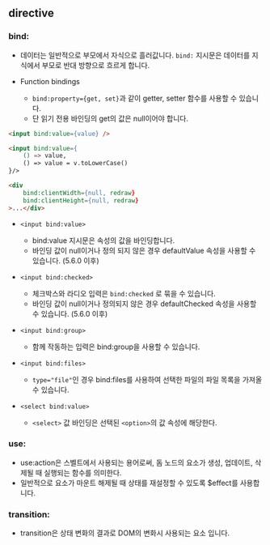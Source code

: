 ## directive

### bind:
- 데이터는 일반적으로 부모에서 자식으로 흘러값니다. `bind:` 지시문은 데이터를 지식에서 부모로 반대 방향으로 흐르게 합니다.

- Function bindings
    - `bind:property={get, set}`과 같이 getter, setter 함수를 사용할 수 있습니다.
    - 단 읽기 전용 바인딩의 get의 값은 null이어야 합니다.

```html
<input bind:value={value} />

<input bind:value={
    () => value,
    () => value = v.toLowerCase()
}/>

<div
    bind:clientWidth={null, redraw}
    bind:clientHeight={null, redraw}
>...</div>
```

- `<input bind:value>`
    - bind:value 지시문은 속성의 값을 바인딩합니다.
    - 바인딩 값이 null이거나 정의 되지 않은 경우 defaultValue 속성을 사용할 수 있습니다. (5.6.0 이후)

- `<input bind:checked>`
    - 체크박스와 라디오 입력은 `bind:checked` 로 묶을 수 있습니다.
    - 바인딩 값이 null이거나 정의되지 않은 경우 defaultChecked 속성을 사용할 수 있습니다. (5.6.0 이후)

- `<input bind:group>`
    - 함께 작동하는 입력은 bind:group을 사용할 수 있습니다.

- `<input bind:files>`
    - `type="file"`인 경우 bind:files를 사용하여 선택한 파일의 파일 목록을 가져올 수 있습니다.

- `<select bind:value>`
    - `<select>` 값 바인딩은 선택된 `<option>`의 값 속성에 해당한다.

### use:
- use:action은 스벨트에서 사용되는 용어로써, 돔 노드의 요소가 생성, 업데이트, 삭제될 때 실행되는 함수를 의미한다.
- 일반적으로 요소가 마운트 해제될 때 상태를 재설정할 수 있도록 $effect를 사용합니다.

### transition:
- transition은 상태 변화의 결과로 DOM의 변화시 사용되는 요소 입니다.